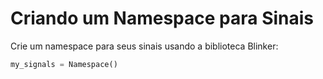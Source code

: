 # Criando um Namespace para Sinais

Crie um namespace para seus sinais usando a biblioteca Blinker:

```python
my_signals = Namespace()
```
